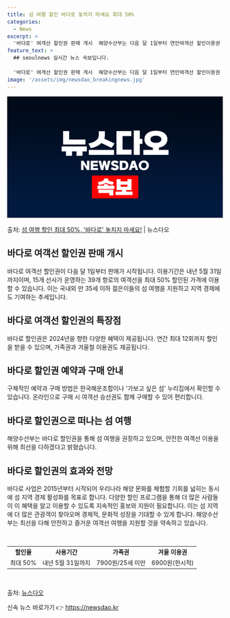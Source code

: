```yaml
---
title: 섬 여행 할인 바다로 놓치지 마세요 최대 50%
categories:
  - News
excerpt: >
  '바다로' 여객선 할인권 판매 개시  해양수산부는 다음 달 1일부터 연안여객선 할인이용권 '2024년 바다로…
feature_text: >
  ## seoulnews 실시간 뉴스 속보입니다.

  '바다로' 여객선 할인권 판매 개시  해양수산부는 다음 달 1일부터 연안여객선 할인이용권 '2024년 바다로…
image: '/assets/img/newsdao_breakingnews.jpg'
---
```


![뉴스다오 속보](/assets/img/newsdao_breakingnews.jpg)

<p>출처: <a href="https://newsdao.kr/4006" rel="dofollow">섬 여행 할인 최대 50%, '바다로' 놓치지 마세요!</a> | 뉴스다오</p>

<h2 data-ke-size="size26">바다로 여객선 할인권 판매 개시</h2>
바다로 여객선 할인권이 다음 달 1일부터 판매가 시작됩니다. 이용기간은 내년 5월 31일까지이며, 15개 선사가 운영하는 39개 항로의 여객선을 최대 50% 할인된 가격에 이용할 수 있습니다. 이는 국내외 만 35세 이하 젊은이들의 섬 여행을 지원하고 지역 경제에도 기여하는 추세입니다.

<h2 data-ke-size="size26">바다로 여객선 할인권의 특장점</h2>
바다로 할인권은 2024년을 향한 다양한 혜택이 제공됩니다. 연간 최대 12회까지 할인을 받을 수 있으며, 가족권과 겨울철 이용권도 제공됩니다.

<h2 data-ke-size="size26">바다로 할인권 예약과 구매 안내</h2>
구체적인 예약과 구매 방법은 한국해운조합이나 '가보고 싶은 섬' 누리집에서 확인할 수 있습니다. 온라인으로 구매 시 여객선 승선권도 함께 구매할 수 있어 편리합니다.

<h2 data-ke-size="size26">바다로 할인권으로 떠나는 섬 여행</h2>
해양수산부는 바다로 할인권을 통해 섬 여행을 권장하고 있으며, 안전한 여객선 이용을 위해 최선을 다하겠다고 밝혔습니다.

<h2 data-ke-size="size26">바다로 할인권의 효과와 전망</h2>
바다로 사업은 2015년부터 시작되어 우리나라 해양 문화를 체험할 기회를 넓히는 동시에 섬 지역 경제 활성화를 목표로 합니다. 다양한 할인 프로그램을 통해 더 많은 사람들이 이 혜택을 알고 이용할 수 있도록 지속적인 홍보와 지원이 필요합니다. 이는 섬 지역에 더 많은 관광객이 찾아오며 경제적, 문화적 성장을 기대할 수 있게 합니다. 해양수산부는 최선을 다해 안전하고 즐거운 여객선 여행을 지원할 것을 약속하고 있습니다.

<p data-ke-size="size16">&nbsp;</p>
<table>
<tbody>
<tr>
<td style="text-align: center; height: 17px;"><b>할인율</b></td>
<td style="text-align: center; height: 17px;"><b>사용기간</b></td>
<td style="text-align: center; height: 17px;"><b>가족권</b></td>
<td style="text-align: center; height: 17px;"><b>겨울 이용권</b></td>
</tr>
<tr>
<td style="text-align: center; height: 17px;">최대 50%</td>
<td style="text-align: center; height: 17px;">내년 5월 31일까지</td>
<td style="text-align: center; height: 17px;">7900원/25세 미만</td>
<td style="text-align: center; height: 17px;">6900원(한시적)</td>
</tr>
</tbody>
</table>
<p data-ke-size="size16">&nbsp;</p>

출처: <a href="https://newsdao.kr/4006">뉴스다오</a> 

신속 뉴스 바로가기 👉 <a href="https://newsdao.kr" rel="dofollow">https://newsdao.kr</a>


